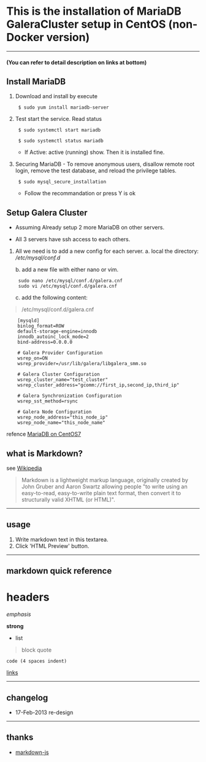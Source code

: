 # This is the installation of MariaDB GaleraCluster setup in CentOS (non-Docker version)

----
#### (You can refer to detail description on links at bottom) 


## Install MariaDB

1. Download and install by execute

        $ sudo yum install mariadb-server

2. Test start the service. Read status

        $ sudo systemctl start mariadb

        $ sudo systemctl status mariadb

    * If Active: active (running) show. Then it is installed fine.


3. Securing MariaDB - To remove anonymous users, disallow remote root login, remove the test database, and reload the privilege tables.

        $ sudo mysql_secure_installation

    * Follow the recommandation or press Y is ok


## Setup Galera Cluster

* Assuming Already setup 2 more MariaDB on other servers.

* All 3 servers have ssh access to each others.

1. All we need is to add a new config for each server.
    a. local the directory: */etc/mysql/conf.d*

    b. add a new file with either nano or vim.

        sudo nano /etc/mysql/conf.d/galera.cnf
        sudo vi /etc/mysql/conf.d/galera.cnf

    c. add the following content:

>/etc/mysql/conf.d/galera.cnf

```vim {.line-numbers}
    [mysqld]
    binlog_format=ROW
    default-storage-engine=innodb
    innodb_autoinc_lock_mode=2
    bind-address=0.0.0.0

    # Galera Provider Configuration
    wsrep_on=ON
    wsrep_provider=/usr/lib/galera/libgalera_smm.so

    # Galera Cluster Configuration
    wsrep_cluster_name="test_cluster"
    wsrep_cluster_address="gcomm://first_ip,second_ip,third_ip"

    # Galera Synchronization Configuration
    wsrep_sst_method=rsync

    # Galera Node Configuration
    wsrep_node_address="this_node_ip"
    wsrep_node_name="this_node_name"
```




refence [MariaDB on CentOS7](https://www.digitalocean.com/community/tutorials/how-to-install-mariadb-on-centos-7)



## what is Markdown?
see [Wikipedia](http://en.wikipedia.org/wiki/Markdown)

> Markdown is a lightweight markup language, originally created by John Gruber and Aaron Swartz allowing people "to write using an easy-to-read, easy-to-write plain text format, then convert it to structurally valid XHTML (or HTML)".

----
## usage
1. Write markdown text in this textarea.
2. Click 'HTML Preview' button.

----
## markdown quick reference
# headers

*emphasis*

**strong**

* list

>block quote

    code (4 spaces indent)
[links](http://wikipedia.org)

----
## changelog
* 17-Feb-2013 re-design

----
## thanks
* [markdown-js](https://github.com/evilstreak/markdown-js)